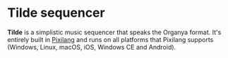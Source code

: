 # Tilde sequencer

**Tilde** is a simplistic music sequencer that speaks the Organya format. It's entirely built in [Pixilang](http://warmplace.ru/soft/pixilang/) and runs on all platforms that Pixilang supports (Windows, Linux, macOS, iOS, Windows CE and Android).
